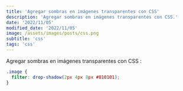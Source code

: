 ```yaml
---
title: 'Agregar sombras en imágenes transparentes con CSS'
description: 'Agregar sombras en imágenes transparentes con CSS.'
date: '2022/11/05'
modified_date: '2022/11/05'
image: /assets/images/posts/css.png
subtitle: 'css'
tags: 'css'
---
```


Agregar sombras en imágenes transparentes con CSS :

```css
.image {
  filter: drop-shadow(2px 4px 8px #010101);
}
```

